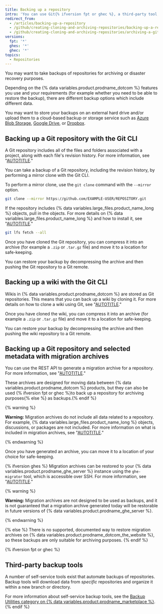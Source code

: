 ```yaml
---
title: Backing up a repository
intro: 'You can use Git{% ifversion fpt or ghec %}, a third-party tool,{% endif %} or the API to back up your repository.'
redirect_from:
  - /articles/backing-up-a-repository
  - /github/creating-cloning-and-archiving-repositories/backing-up-a-repository
  - /github/creating-cloning-and-archiving-repositories/archiving-a-github-repository/backing-up-a-repository
versions:
  fpt: '*'
  ghes: '*'
  ghec: '*'
topics:
  - Repositories
---
```


You may want to take backups of repositories for archiving or disaster recovery purposes.

Depending on the {% data variables.product.prodname_dotcom %} features you use and your requirements (for example whether you need to be able to restore the backup), there are different backup options which include different data.

You may want to store your backups on an external hard drive and/or upload them to a cloud-based backup or storage service such as [Azure Blob Storage](https://docs.microsoft.com/en-us/azure/storage/blobs/storage-blobs-overview/), [Google Drive](https://www.google.com/drive/), or [Dropbox](https://www.dropbox.com/dropbox).

## Backing up a Git repository with the Git CLI

A Git repository includes all of the files and folders associated with a project, along with each file's revision history. For more information, see "[AUTOTITLE](/get-started/using-git/about-git#about-repositories)."

You can take a backup of a Git repository, including the revision history, by performing a mirror clone with the Git CLI.

To perform a mirror clone, use the `git clone` command with the `--mirror` option.

```bash
git clone --mirror https://github.com/EXAMPLE-USER/REPOSITORY.git
```

If the repository includes {% data variables.large_files.product_name_long %} objects, pull in the objects. For more details on {% data variables.large_files.product_name_long %} and how to install it, see "[AUTOTITLE](/repositories/working-with-files/managing-large-files/about-git-large-file-storage)."

```bash
git lfs fetch --all
```

Once you have cloned the Git repository, you can compress it into an archive (for example a `.zip` or `.tar.gz` file) and move it to a location for safe-keeping.

You can restore your backup by decompressing the archive and then pushing the Git repository to a Git remote.

## Backing up a wiki with the Git CLI

Wikis in {% data variables.product.prodname_dotcom %} are stored as Git repositories. This means that you can back up a wiki by cloning it. For more details on how to clone a wiki using Git, see "[AUTOTITLE](/communities/documenting-your-project-with-wikis/adding-or-editing-wiki-pages#cloning-wikis-to-your-computer)."

Once you have cloned the wiki, you can compress it into an archive (for example a `.zip` or `.tar.gz` file) and move it to a location for safe-keeping.

You can restore your backup by decompressing the archive and then pushing the wiki repository to a Git remote.

## Backing up a Git repository and selected metadata with migration archives

You can use the REST API to generate a migration archive for a repository. For more information, see "[AUTOTITLE](/rest/migrations/orgs)."

These archives are designed for moving data between {% data variables.product.prodname_dotcom %} products, but they can also be used {% ifversion fpt or ghec %}to back up a repository for archiving purposes{% else %} as backups.{% endif %}

{% warning %}

**Warning:** Migration archives do not include all data related to a repository. For example, {% data variables.large_files.product_name_long %} objects, discussions, or packages are not included. For more information on what is included in migration archives, see "[AUTOTITLE](/migrations/using-github-enterprise-importer/migrating-between-github-products/about-migrations-between-github-products)."

{% endwarning %}

Once you have generated an archive, you can move it to a location of your choice for safe-keeping.

{% ifversion ghes %}
Migration archives can be restored to your {% data variables.product.prodname_ghe_server %} instance using the `ghe-migrator` tool, which is accessible over SSH. For more information, see "[AUTOTITLE](/migrations/using-ghe-migrator/migrating-data-to-github-enterprise-server)."

{% warning %}

**Warning:** Migration archives are not designed to be used as backups, and it is not guaranteed that a migration archive generated today will be restorable in future versions of {% data variables.product.prodname_ghe_server %}.

{% endwarning %}

{% else %}
There is no supported, documented way to restore migration archives on {% data variables.product.prodname_dotcom_the_website %}, so these backups are only suitable for archiving purposes.
{% endif %}

{% ifversion fpt or ghec %}

## Third-party backup tools

A number of self-service tools exist that automate backups of repositories. Backup tools will download data from _specific_ repositories and organize it within a new branch or directory.

For more information about self-service backup tools, see the [Backup Utilities category on {% data variables.product.prodname_marketplace %}](https://github.com/marketplace?type=apps&category=backup-utilities).
{% endif %}
